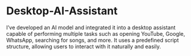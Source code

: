 # Desktop-AI-Assistant
 I’ve developed an AI model and integrated it into a desktop assistant capable of performing multiple tasks such as opening YouTube, Google, WhatsApp, searching for songs, and more. It uses a predefined script structure, allowing users to interact with it naturally and easily.
